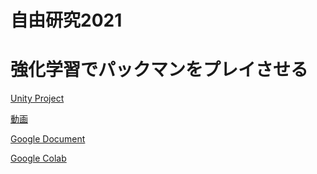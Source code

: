# 自由研究2021
# 強化学習でパックマンをプレイさせる
[Unity Project](ml-agents/Project)

[動画](Movies.md)

[Google Document](https://docs.google.com/document/d/1foN7ebwxkAJCYK8dvQsovrjAcATGQR-m7iK17SxDwik/edit?usp=sharing)

[Google Colab](https://colab.research.google.com/drive/1BV-NqxhN6CD7BcmE3mY0QqYGQuepyKDs?usp=sharing)
